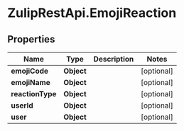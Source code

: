 # ZulipRestApi.EmojiReaction

## Properties

Name | Type | Description | Notes
------------ | ------------- | ------------- | -------------
**emojiCode** | **Object** |  | [optional] 
**emojiName** | **Object** |  | [optional] 
**reactionType** | **Object** |  | [optional] 
**userId** | **Object** |  | [optional] 
**user** | **Object** |  | [optional] 


